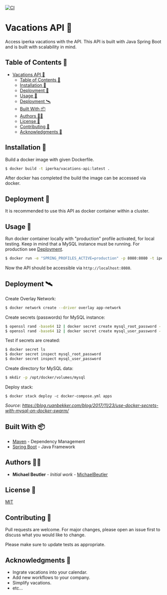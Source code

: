 [![CI](https://github.com/iperka/vacations.api/actions/workflows/main.yml/badge.svg?branch=main)](https://github.com/iperka/vacations.api/actions/workflows/main.yml)

# Vacations API 📅

Access iperka vacations with the API. This API is built with Java Spring Boot and is built with scalability in mind.

## Table of Contents 🧾

- [Vacations API 📅](#vacations-api-)
  - [Table of Contents 🧾](#table-of-contents-)
  - [Installation 💽](#installation-)
  - [Deployment 🐳](#deployment-)
  - [Usage 🚀](#usage-)
  - [Deployment 🛰](#deployment--1)
  - [Built With 📦](#built-with-)
  - [Authors 👨‍💻](#authors-)
  - [License 📃](#license-)
  - [Contributing 🤝](#contributing-)
  - [Acknowledgments 🐛](#acknowledgments-)

## Installation 💽

Build a docker image with given Dockerfile.

```bash
$ docker build -t iperka/vacations-api:latest .
```

After docker has completed the build the image can be accessed via docker.

## Deployment 🐳

It is recommended to use this API as docker container within a cluster.

## Usage 🚀

Run docker container locally with "production" profile activated, for local testing. Keep in mind that a MySQL instance must be running. For production see [Deployment](#deployment--1).

```bash
$ docker run -e "SPRING_PROFILES_ACTIVE=production" -p 8080:8080 -t iperka/vacations-api
```

Now the API should be accessible via `http://localhost:8080`.

## Deployment 🛰

Create Overlay Network:

```bash
$ docker network create --driver overlay app-network
```

Create secrets (passwords) for MySQL instance:

```bash
$ openssl rand -base64 12 | docker secret create mysql_root_password -
$ openssl rand -base64 12 | docker secret create mysql_user_password -
```

Test if secrets are created:

```bash
$ docker secret ls
$ docker secret inspect mysql_root_password
$ docker secret inspect mysql_user_password
```

Create directory for MySQL data:

```bash
$ mkdir -p /opt/docker/volumes/mysql
```

Deploy stack:

```
$ docker stack deploy -c docker-compose.yml apps
```

*Source: https://blog.ruanbekker.com/blog/2017/11/23/use-docker-secrets-with-mysql-on-docker-swarm/*

## Built With 📦

- [Maven](https://maven.apache.org/) - Dependency Management
- [Spring Boot](https://spring.io/) - Java Framework

## Authors 👨‍💻

- **Michael Beutler** - _Initial work_ - [MichaelBeutler](https://github.com/MichaelBeutler)

## License 📃

[MIT](https://choosealicense.com/licenses/mit/)

## Contributing 🤝

Pull requests are welcome. For major changes, please open an issue first to discuss what you would like to change.

Please make sure to update tests as appropriate.

## Acknowledgments 🐛

- Ingrate vacations into your calendar.
- Add new workflows to your company.
- Simplify vacations.
- etc...
